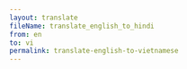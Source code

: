 ```yaml
--- 
layout: translate 
fileName: translate_english_to_hindi 
from: en
to: vi 
permalink: translate-english-to-vietnamese
---
```

